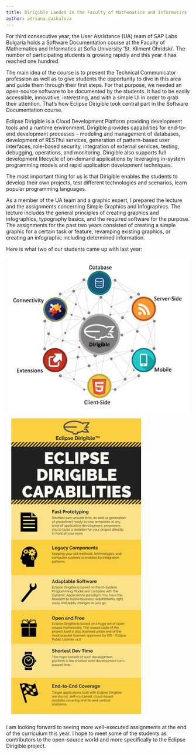 ```yaml
---
title: Dirigible Landed in the Faculty of Mathematics and Informatics
author: adriana.daskalova
---
```


For third consecutive year, the User Assistance (UA) team of SAP Labs Bulgaria holds a Software Documentation course at the Faculty of Mathematics and Informatics at Sofia University ‘St. Kliment Ohridski’. The number of participating students is growing rapidly and this year it has reached one hundred.

The main idea of the course is to present the Technical Communicator profession as well as to give students the opportunity to dive in this area and guide them through their first steps. For that purpose, we needed an open-source software to be documented by the students. It had to be easily accessible, innovative, interesting, and with a simple UI in order to grab their attention. That’s how Eclipse Dirigible took central part in the Software Documentation course.

Eclipse Dirigible is a Cloud Development Platform providing development tools and a runtime environment. Dirigible provides capabilities for end-to-end development processes – modeling and management of databases, development of RESTful services, generation of pattern-based user interfaces, role-based security, integration of external services, testing, debugging, operations, and monitoring. Dirigible also supports full development lifecycle of on-demand applications by leveraging in-system programming models and rapid application development techniques.

The most important thing for us is that Dirigible enables the students to develop their own projects, test different technologies and scenarios, learn popular programming languages.

As a member of the UA team and a graphic expert, I prepared the lecture and the assignments concerning Simple Graphics and Infographics. The lecture includes the general principles of creating graphics and infographics, typography basics, and the required software for the purpose. The assignments for the past two years consisted of creating a simple graphic for a certain task or feature, revamping existing graphics, or creating an infographic including determined information.

Here is what two of our students came up with last year:

<img src="/img/posts/20181113/features.png" title="Features"/>

<img src="/img/posts/20181113/capabilities.png" title="Capabilities"/>


I am looking forward to seeing more well-executed assignments at the end of the curriculum this year. I hope to meet some of the students as contributors to the open-source world and more specifically to the Eclipse Dirigible project.








